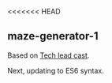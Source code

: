 <<<<<<< HEAD
## maze-generator-1

Based on [Tech lead cast](https://youtu.be/H7kvrvtpdYg).

Next, updating to ES6 syntax.
